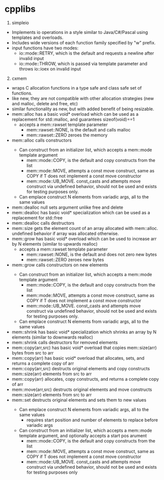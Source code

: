 # cpplibs

1. simpleio
  - Implements io operations in a style similar to Java/C#/Pascal using templates and overloads.
  - Includes wide versions of each function family specified by "w" prefix.
  - input functions have two modes:
    * io::mode::RETRY, which is the default and requests a newline after invalid input
    * io::mode::THROW, which is passed via template parameter and throws io::ioex on invalid input

2. cxmem
- wraps C allocation functions in a type safe and class safe set of functions.
- like new, they are not compatible with other allocation strategies (new and malloc, delete and free, etc)
- similar functionality as new, but with added benefit of being resizable.
- mem::alloc has a basic void* overload which can be used as a replacement for std::malloc, and guarantees sizeof(void)==1
  * accepts a mem::rawset template parameter 
    - mem::rawset::NONE, is the default and calls malloc
    - mem::rawset::ZERO zeroes the memory
- mem::alloc<T> calls constructors 
  * Can construct from an initializer list, which accepts a mem::mode template argument
    - mem::mode::COPY, is the default and copy constructs from the list
    - mem::mode::MOVE, attempts a const move construct, same as COPY if T does not implement a const move constructor
    - mem::mode::UB_MOVE. const_casts and attempts move construct via undefined behavior, should not be used and exists for testing purposes only.
  * Can emplace construct N elements from variadic args, all to the same values
- mem::dealloc null sets argument unlike free and delete
- mem::dealloc<void> has basic void* specialization which can be used as a replacement for std::free
- mem::dealloc<T> calls destructors
- mem::size<T> gets the element count of an array allocated with mem::alloc. undefined behavior if array was allocated otherwise.
- mem::grow has basic void* overload which can be used to increase arr by N elements (similar to upwards realloc)
  * accepts a mem::rawset template parameter 
    - mem::rawset::NONE, is the default and does not zero new bytes
    - mem::rawset::ZERO zeroes new bytes
- mem::grow<T> calls constructors on new elements
  * Can construct from an initializer list, which accepts a mem::mode template argument
    - mem::mode::COPY, is the default and copy constructs from the list
    - mem::mode::MOVE, attempts a const move construct, same as COPY if T does not implement a const move constructor
    - mem::mode::UB_MOVE. const_casts and attempts move construct via undefined behavior, should not be used and exists for testing purposes only.
  * Can emplace construct N elements from variadic args, all to the same values
- mem::shrink<void> has basic void* specialization which shrinks an array by N elements (similar to downwards realloc)
- mem::shrink<T> calls destructors for removed elements
- mem::copy(arr,src) has basic void* overload that copies mem::size(arr) bytes from src to arr
- mem::copy(arr) has basic void* overload that allocates, sets, and returns a complete copy of arr
- mem::copy<T>(arr,src) destructs original elements and copy constructs mem::size(arr) elements from src to arr
- mem::copy<T>(arr) allocates, copy constructs, and returns a complete copy of arr
- mem::move<T>(arr,src) destructs original elements and move constructs mem::size(arr) elements from src to arr
- mem::set<T> destructs original elements and sets them to new values
  * Can emplace construct N elements from variadic args, all to the same values
    - requires start position and number of elements to replace before variadic args
  * Can construct from an initializer list, which accepts a mem::mode template argument, and optionally accepts a start pos arument
    - mem::mode::COPY, is the default and copy constructs from the list
    - mem::mode::MOVE, attempts a const move construct, same as COPY if T does not implement a const move constructor
    - mem::mode::UB_MOVE. const_casts and attempts move construct via undefined behavior, should not be used and exists for testing purposes only
